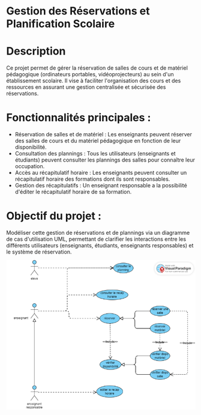 # Gestion des Réservations et Planification Scolaire

# Description
Ce projet permet de gérer la réservation de salles de cours et de matériel pédagogique (ordinateurs portables, vidéoprojecteurs) au sein d'un établissement scolaire. Il vise à faciliter l'organisation des cours et des ressources en assurant une gestion centralisée et sécurisée des réservations.

# Fonctionnalités principales :

- Réservation de salles et de matériel : Les enseignants peuvent réserver des salles de cours et du matériel pédagogique en fonction de leur disponibilité.
- Consultation des plannings : Tous les utilisateurs (enseignants et étudiants) peuvent consulter les plannings des salles pour connaître leur occupation.
- Accès au récapitulatif horaire : Les enseignants peuvent consulter un récapitulatif horaire des formations dont ils sont responsables.
- Gestion des récapitulatifs : Un enseignant responsable a la possibilité d'éditer le récapitulatif horaire de sa formation.

# Objectif du projet :
Modéliser cette gestion de réservations et de plannings via un diagramme de cas d'utilisation UML, permettant de clarifier les interactions entre les différents utilisateurs (enseignants, étudiants, enseignants responsables) et le système de réservation.

![Description de l'image](useCase.png)

